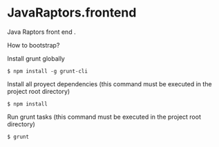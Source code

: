 JavaRaptors.frontend
====================

Java Raptors front end .


How to bootstrap?

Install grunt globally

	$ npm install -g grunt-cli 

Install all proyect dependencies (this command must be executed in the project root directory)

	$ npm install

Run grunt tasks (this command must be executed in the project root directory)

	$ grunt 